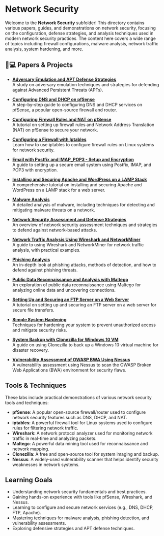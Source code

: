 # Network Security

Welcome to the **Network Security** subfolder! This directory contains various papers, guides, and demonstrations on network security, focusing on the configuration, defense strategies, and analysis techniques used in modern network security practices. The content here covers a wide range of topics including firewall configurations, malware analysis, network traffic analysis, system hardening, and more.

## 📝💻 Papers & Projects

- **[Adversary Emulation and APT Defense Strategies](./Adversary%20Emulation%20and%20APT%20Defense%20Strategies.pdf)**  
  A study on adversary emulation techniques and strategies for defending against Advanced Persistent Threats (APTs).

- **[Configuring DNS and DHCP on pfSense](./Configuring%20DNS%20and%20DHCP%20on%20pfSense.pdf)**  
  A step-by-step guide to configuring DNS and DHCP services on pfSense, a popular open-source firewall and router.

- **[Configuring Firewall Rules and NAT on pfSense](./Configuring%20Firewall%20Rules%20and%20NAT%20on%20pfSense.pdf)**  
  A tutorial on setting up firewall rules and Network Address Translation (NAT) on pfSense to secure your network.

- **[Configuring a Firewall with Iptables](./Configuring%20a%20Firewall%20with%20Iptables.pdf)**  
  Learn how to use iptables to configure firewall rules on Linux systems for network security.

- **[Email with Postfix and IMAP_POP3 - Setup and Encryption](./Email%20with%20Postfix%20and%20IMAP_POP3%20-%20Setup%20and%20Encryption.pdf)**  
  A guide to setting up a secure email system using Postfix, IMAP, and POP3 with encryption.

- **[Installing and Securing Apache and WordPress on a LAMP Stack](./Installing%20and%20Securing%20Apache%20and%20WordPress%20on%20a%20LAMP%20Stack.pdf)**  
  A comprehensive tutorial on installing and securing Apache and WordPress on a LAMP stack for a web server.

- **[Malware Analysis](./Malware%20Analysis.pdf)**  
  A detailed analysis of malware, including techniques for detecting and mitigating malware threats on a network.

- **[Network Security Assessment and Defense Strategies](./Network%20Security%20Assessment%20and%20Defense%20Strategies.pdf)**  
  An overview of network security assessment techniques and strategies to defend against network-based attacks.

- **[Network Traffic Analysis Using Wireshark and NetworkMiner](./Network%20Traffic%20Analysis%20Using%20Wireshark%20and%20NetworkMiner.pdf)**  
  A guide to using Wireshark and NetworkMiner for network traffic analysis, with practical examples.

- **[Phishing Analysis](./Phishing%20Analysis.pdf)**  
  An in-depth look at phishing attacks, methods of detection, and how to defend against phishing threats.

- **[Public Data Reconnaissance and Analysis with Maltego](./Public%20Data%20Reconnaissance%20and%20Analysis%20with%20Maltego.pdf)**  
  An exploration of public data reconnaissance using Maltego for analyzing online data and uncovering connections.

- **[Setting Up and Securing an FTP Server on a Web Server](./Setting%20Up%20and%20Securing%20an%20FTP%20Server%20on%20a%20Web%20Server.pdf)**  
  A tutorial on setting up and securing an FTP server on a web server for secure file transfers.

- **[Simple System Hardening](./Simple%20System%20Hardening.pdf)**  
  Techniques for hardening your system to prevent unauthorized access and mitigate security risks.

- **[System Backup with Clonezilla for Windows 10 VM](./System%20Backup%20with%20Clonezilla%20for%20Windows%2010%20VM.pdf)**  
  A guide on using Clonezilla to back up a Windows 10 virtual machine for disaster recovery.

- **[Vulnerability Assessment of OWASP BWA Using Nessus](./Vulnerability%20Assessment%20of%20OWASP%20BWA%20Using%20Nessus.pdf)**  
  A vulnerability assessment using Nessus to scan the OWASP Broken Web Applications (BWA) environment for security flaws.

## Tools & Techniques

These labs include practical demonstrations of various network security tools and techniques:

- **pfSense**: A popular open-source firewall/router used to configure network security features such as DNS, DHCP, and NAT.
- **iptables**: A powerful firewall tool for Linux systems used to configure rules for filtering network traffic.
- **Wireshark**: A network protocol analyzer used for monitoring network traffic in real-time and analyzing packets.
- **Maltego**: A powerful data mining tool used for reconnaissance and network mapping.
- **Clonezilla**: A free and open-source tool for system imaging and backup.
- **Nessus**: A widely-used vulnerability scanner that helps identify security weaknesses in network systems.

## Learning Goals

- Understanding network security fundamentals and best practices.
- Gaining hands-on experience with tools like pfSense, Wireshark, and Nessus.
- Learning to configure and secure network services (e.g., DNS, DHCP, FTP, Apache).
- Mastering techniques for malware analysis, phishing detection, and vulnerability assessments.
- Exploring defensive strategies and APT defense techniques.

